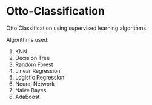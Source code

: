 # Otto-Classification
Otto Classification using supervised learning algorithms


Algorithms used:
1. KNN
2. Decision Tree
3. Random Forest
4. Linear Regression
5. Logistic Regression
6. Neural Network
7. Naive Bayes
8. AdaBoost
